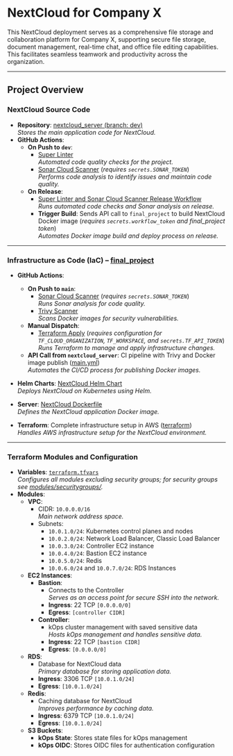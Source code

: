 # NextCloud for Company X

This NextCloud deployment serves as a comprehensive file storage and collaboration platform for Company X, supporting secure file storage, document management, real-time chat, and office file editing capabilities. This facilitates seamless teamwork and productivity across the organization.

---

## Project Overview

### NextCloud Source Code
- **Repository**: [nextcloud_server (branch: dev)](https://github.com/LT-Linas35/nextcloud_server)  
  _Stores the main application code for NextCloud._
- **GitHub Actions**:
  - **On Push to `dev`**:
    - [Super Linter](.github/workflows/super-linter.yml)  
      _Automated code quality checks for the project._
    - [Sonar Cloud Scanner](.github/workflows/Sonar-Cloud-Scanner.yml) (_requires `secrets.SONAR_TOKEN`_)  
      _Performs code analysis to identify issues and maintain code quality._
  - **On Release**:
    - [Super Linter and Sonar Cloud Scanner Release Workflow](Super-Linter-and-Sonar-Cloud-Scanner-Release.yaml)  
      _Runs automated code checks and Sonar analysis on release._
    - **Trigger Build**: Sends API call to `final_project` to build NextCloud Docker image (_requires `secrets.workflow_token` and final_project token_)  
      _Automates Docker image build and deploy process on release._

---

### Infrastructure as Code (IaC) – [final_project](https://github.com/LT-Linas35/final_project)

- **GitHub Actions**:
  - **On Push to `main`**:
    - [Sonar Cloud Scanner](.github/workflows/sonar-cloud.yml) (_requires `secrets.SONAR_TOKEN`_)  
      _Runs Sonar analysis for code quality._
    - [Trivy Scanner](.github/workflows/trivy.yml)  
      _Scans Docker images for security vulnerabilities._
  - **Manual Dispatch**:
    - [Terraform Apply](.github/workflows/terraform-apply.yml) (_requires configuration for `TF_CLOUD_ORGANIZATION`, `TF_WORKSPACE`, and `secrets.TF_API_TOKEN`_)  
      _Runs Terraform to manage and apply infrastructure changes._
  - **API Call from `nextcloud_server`**: CI pipeline with Trivy and Docker image publish ([main.yml](main.yml))  
    _Automates the CI/CD process for publishing Docker images._

- **Helm Charts**: [NextCloud Helm Chart](helm-charts/nextcloud-chart)  
  _Deploys NextCloud on Kubernetes using Helm._
- **Server**: [NextCloud Dockerfile](server/Dockerfile)  
  _Defines the NextCloud application Docker image._
- **Terraform**: Complete infrastructure setup in AWS ([terraform](terraform/))  
  _Handles AWS infrastructure setup for the NextCloud environment._

---

### Terraform Modules and Configuration

- **Variables**: [`terraform.tfvars`](terraform/terraform.tfvars)  
  _Configures all modules excluding security groups; for security groups see [modules/securitygroups/](terrafrom/modules/securitygroups/)._
- **Modules**:
  - **VPC**:
    - CIDR: `10.0.0.0/16`  
      _Main network address space._
    - Subnets:
      - `10.0.1.0/24`: Kubernetes control planes and nodes
      - `10.0.2.0/24`: Network Load Balancer, Classic Load Balancer
      - `10.0.3.0/24`: Controller EC2 instance
      - `10.0.4.0/24`: Bastion EC2 instance
      - `10.0.5.0/24`: Redis
      - `10.0.6.0/24` and `10.0.7.0/24`: RDS Instances
  - **EC2 Instances**:
    - **Bastion**:
      - Connects to the Controller  
        _Serves as an access point for secure SSH into the network._
      - **Ingress**: 22 TCP `[0.0.0.0/0]`
      - **Egress**: `[controller CIDR]`
    - **Controller**:
      - kOps cluster management with saved sensitive data  
        _Hosts kOps management and handles sensitive data._
      - **Ingress**: 22 TCP `[bastion CIDR]`
      - **Egress**: `[0.0.0.0/0]`
  - **RDS**:
    - Database for NextCloud data  
      _Primary database for storing application data._
    - **Ingress**: 3306 TCP `[10.0.1.0/24]`
    - **Egress**: `[10.0.1.0/24]`
  - **Redis**:
    - Caching database for NextCloud  
      _Improves performance by caching data._
    - **Ingress**: 6379 TCP `[10.0.1.0/24]`
    - **Egress**: `[10.0.1.0/24]`
  - **S3 Buckets**:
    - **kOps State**: Stores state files for kOps management
    - **kOps OIDC**: Stores OIDC files for authentication configuration
